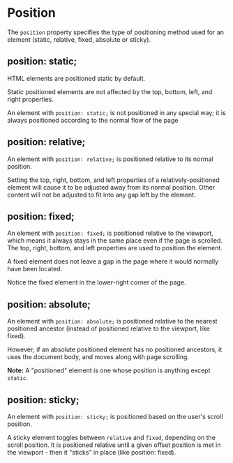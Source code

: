 # Position

The `position` property specifies the type of positioning method used for an element (static, relative, fixed, absolute or sticky).





## position: static;

HTML elements are positioned static by default.

Static positioned elements are not affected by the top, bottom, left, and right properties.

An element with `position: static;` is not positioned in any special way; it is always positioned according to the normal flow of the page



## position: relative;

An element with `position: relative;` is positioned relative to its normal position.

Setting the top, right, bottom, and left properties of a relatively-positioned element will cause it to be adjusted away from its normal position. Other content will not be adjusted to fit into any gap left by the element.



## position: fixed;

An element with `position: fixed;` is positioned relative to the viewport, which means it always stays in the same place even if the page is scrolled. The top, right, bottom, and left properties are used to position the element.

A fixed element does not leave a gap in the page where it would normally have been located.

Notice the fixed element in the lower-right corner of the page. 



## position: absolute;

An element with `position: absolute;` is positioned relative to the nearest positioned ancestor (instead of positioned relative to the viewport, like fixed).

However; if an absolute positioned element has no positioned ancestors, it uses the document body, and moves along with page scrolling.

**Note:** A "positioned" element is one whose position is anything except `static`.



## position: sticky;

An element with `position: sticky;` is positioned based on the user's scroll position.

A sticky element toggles between `relative` and `fixed`, depending on the scroll position. It is positioned relative until a given offset position is met in the viewport - then it "sticks" in place (like position: fixed).
